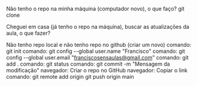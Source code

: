 Não tenho o repo na minha máquina (computador novo), o que faço?
git clone <link>


Cheguei em casa (já tenho o repo na máquina), buscar as atualizações da aula, o que fazer?


Não tenho repo local e não tenho repo no github (criar um novo)
comando: git init
comando: git config --global user.name "Francisco"
comando: git config --global user.email "franciscosensaulas@gmail.com"
comando: git add .
comando: git status
comando: git commit -m "Mensagem da modificação"
navegador: Criar o repo no GitHub
navegador: Copiar o link
comando: git remote add origin <link>
git push origin main




















